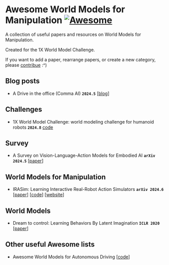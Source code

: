 # Awesome World Models for Manipulation [![Awesome](https://cdn.rawgit.com/sindresorhus/awesome/d7305f38d29fed78fa85652e3a63e154dd8e8829/media/badge.svg)](https://github.com/sindresorhus/awesome)

A collection of useful papers and resources on World Models for Manipulation.

Created for the 1X World Model Challenge.

If you want to add a paper, rearrange papers, or create a new category, please [contribue](contributing.md) :^)


## Blog posts


- A Drive in the office (Comma AI) **`2024.5`** [[blog](https://blog.comma.ai/a-drive-in-the-office/)]


## Challenges

- 1X World Model Challenge: world modeling challenge for humanoid robots **`2024.8`** [code](https://github.com/1x-technologies/1xgpt) 

## Survey

- A Survey on Vision-Language-Action Models for Embodied AI **`arXiv 2024.5`** [[paper](https://arxiv.org/abs/2405.14093)]


## World Models for Manipulation

- IRASim: Learning Interactive Real-Robot Action Simulators **`arXiv 2024.6`** [[paper](https://arxiv.org/pdf/22406.14540)] [[code](https://github.com/bytedance/IRASim)] [[website](https://gen-irasim.github.io)]


## World Models

- Dream to control: Learning Behaviors By Latent Imagination **`ICLR 2020`** [[paper](https://arxiv.org/pdf/1912.01603)]

## Other useful Awesome lists

- Awesome World Models for Autonomous Driving [[code](https://github.com/LMD0311/Awesome-World-Model)] 
